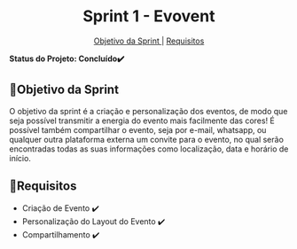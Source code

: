 <h1 align="center"> Sprint 1 - Evovent </h1>
<p align="center">
  <a href="#objetivo">Objetivo da Sprint </a> |
  <a href="#objetivo">Requisitos </a>
</p>

**Status do Projeto: Concluído✔️**
<br>

<span id="objetivo">
  
## 📌Objetivo da Sprint
O objetivo da sprint é a criação e personalização dos eventos, de modo que seja possível transmitir a energia do evento mais facilmente das cores! É possível também compartilhar o evento, seja por e-mail, whatsapp, ou qualquer outra plataforma externa um convite para o evento, no qual serão encontradas todas as suas informações como localização, data e horário de início.

 ## 📜Requisitos
 
- Criação de Evento ✔️
- Personalização do Layout do Evento ✔️
- Compartilhamento ✔️
